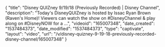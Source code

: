 {
    "title": "Disney QUIZney 9\/19\/18 (Previously Recorded) | Disney Channel",
    "description": "Today's DisneyQUIZney is hosted by Issac Ryan Brown (Raven's Home)! Viewers can watch the show on #DisneyChannel & play along on #DisneyNOW for a ...",
    "videoid": "165007348",
    "date_created": "1537484373",
    "date_modified": "1537484373",
    "type": "captivate",
    "layout": "video",
    "url": "\/v\/disney-quizney-9-19-18-previously-recorded-disney-channel\/165007348"
}